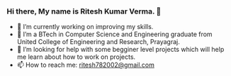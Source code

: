 ### Hi there, My name is Ritesh Kumar Verma. 👋
- 🔭 I’m currently working on improving my skills.
- 🌱 I’m a BTech in Computer Science and Engineering graduate from United College of Engineering and Research, Prayagraj.
- 🤔 I’m looking for help with some begginer level projects which will help me learn about how to work on projects.
- 📫 How to reach me: ritesh782002@gmail.com
